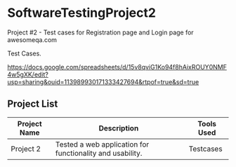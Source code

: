 # SoftwareTestingProject2
Project #2 - Test cases for Registration page and Login page for awesomeqa.com

Test Cases.

https://docs.google.com/spreadsheets/d/15v8qviG1Ko94f8hAixROUY0NMF4w5gXK/edit?usp=sharing&ouid=113989930171333427694&rtpof=true&sd=true

## Project List

| Project Name | Description | Tools Used |
|--------------|-------------|------------|
| Project 2    | Tested a web application for functionality and usability. |  Testcases |
